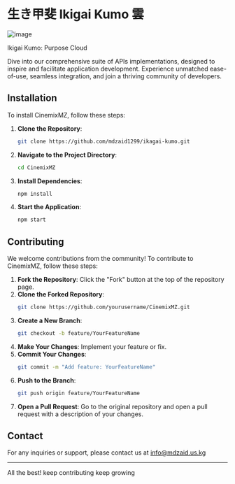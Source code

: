 # 生き甲斐 Ikigai Kumo 雲
![image](https://github.com/user-attachments/assets/8bb37cc6-3866-4bbb-95f6-5cbf51c4efab)

Ikigai Kumo: Purpose Cloud

Dive into our comprehensive suite of APIs implementations, designed to inspire and facilitate application development. Experience unmatched ease-of-use, seamless integration, and join a thriving community of developers.

## Installation

To install CinemixMZ, follow these steps:

1. **Clone the Repository**:
   ```bash
   git clone https://github.com/mdzaid1299/ikagai-kumo.git
   ```

2. **Navigate to the Project Directory**:
   ```bash
   cd CinemixMZ
   ```

3. **Install Dependencies**:
   ```bash
   npm install
   ```

4. **Start the Application**:
   ```bash
   npm start
   ```
## Contributing

We welcome contributions from the community! To contribute to CinemixMZ, follow these steps:

1. **Fork the Repository**: Click the "Fork" button at the top of the repository page.
2. **Clone the Forked Repository**:
   ```bash
   git clone https://github.com/yourusername/CinemixMZ.git
   ```
3. **Create a New Branch**:
   ```bash
   git checkout -b feature/YourFeatureName
   ```
4. **Make Your Changes**: Implement your feature or fix.
5. **Commit Your Changes**:
   ```bash
   git commit -m "Add feature: YourFeatureName"
   ```
6. **Push to the Branch**:
   ```bash
   git push origin feature/YourFeatureName
   ```
7. **Open a Pull Request**: Go to the original repository and open a pull request with a description of your changes.

## Contact

For any inquiries or support, please contact us at info@mdzaid.us.kg

---

All the best! keep contributing keep growing 
